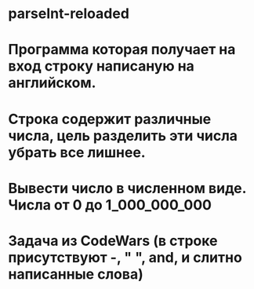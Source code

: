 # parseInt-reloaded
# Программа которая получает на вход строку  написаную на английском.
# Строка содержит различные числа, цель разделить эти числа убрать все лишнее.
# Вывести число в численном виде. Числа от 0 до 1_000_000_000
# Задача из CodeWars (в строке присутствуют -, " ", and, и слитно написанные слова) 
